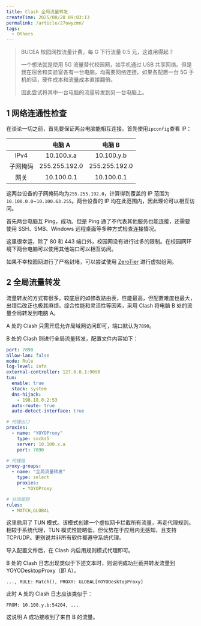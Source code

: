 ```yaml
---
title: Clash 全局流量转发
createTime: 2025/08/28 09:03:13
permalink: /article/27owyzmn/
tags:
  - Others
---
```


> BUCEA 校园网按流量计费，每 G 下行流量 0.5 元，这谁用得起？
>
> 一个想法就是使用 5G 流量替代校园网，如手机通过 USB 共享网络。但是我在宿舍和实验室各有一台电脑，均需要网络连接。如果各配置一台 5G 手机的话，硬件成本和流量成本直接翻倍。
>
> 因此尝试将其中一台电脑的流量转发到另一台电脑上。

<!-- more -->

## 1 网络连通性检查

在谈论一切之前，首先要保证两台电脑能相互连接。首先使用`ipconfig`查看 IP：

|          |    电脑 A     |    电脑 B     |
| :------: | :-----------: | :-----------: |
|   IPv4   |  10.100.x.a   |  10.100.y.b   |
| 子网掩码 | 255.255.192.0 | 255.255.192.0 |
|   网关   |  10.100.0.1   |  10.100.0.1   |

这两台设备的子网掩码均为`255.255.192.0`，计算得到覆盖的 IP 范围为`10.100.0.0`~`10.100.63.255`。两台设备的 IP 均在此范围内，因此理论可以相互访问。

首先两台电脑互 Ping，成功。但是 Ping 通了不代表其他服务也能连接，还需要使用 SSH、SMB、Windows 远程桌面等多种方式检查连接情况。

这里很幸运，除了 80 和 443 端口外，校园网没有进行过多的限制。在校园网环境下两台电脑可以使用其他端口可以相互访问。

如果不幸校园网进行了严格封堵，可以尝试使用 [ZeroTier](https://www.zerotier.com/) 进行虚拟组网。

## 2 全局流量转发

流量转发的方式有很多。较底层的如修改路由表，性能最高，但配置难度也最大，出错后改正也极其麻烦。综合性能和灵活性等因素，采用 Clash 将电脑 B 处的流量全局转发到电脑 A。

A 处的 Clash 只需开启允许局域网访问即可，端口默认为`7890`。

B 处的 Clash 则进行全局流量转发，配置文件内容如下：

```yaml
port: 7890
allow-lan: false
mode: Rule
log-level: info
external-controller: 127.0.0.1:9090
tun:
  enable: true
  stack: system
  dns-hijack:
    - 198.18.0.2:53
  auto-route: true
  auto-detect-interface: true

# 代理出口
proxies:
  - name: "YOYOProxy"
    type: socks5
    server: 10.100.x.a
    port: 7890

# 代理组
proxy-groups:
  - name: "全局流量转发"
    type: select
    proxies:
      - YOYOProxy

# 分流规则
rules:
  - MATCH,GLOBAL
```

这里启用了 TUN 模式。该模式创建一个虚拟网卡拦截所有流量，再走代理规则。相较于系统代理，TUN 模式性能略低，但优势在于应用内无感知，且支持 TCP/UDP。更别说并非所有软件都遵守系统代理。

导入配置文件后，在 Clash 内启用规则模式代理即可。

B 处的 Clash 日志出现类似于下述文本时，则说明成功拦截并转发流量到 YOYODesktopProxy（即 A）。

```text
..., RULE: Match(), PROXY: GLOBAL[YOYODesktopProxy]
```

此时 A 处的 Clash 日志应该类似于：

```text
FROM: 10.100.y.b:54204, ...
```

这说明 A 成功接收到了来自 B 的流量。
